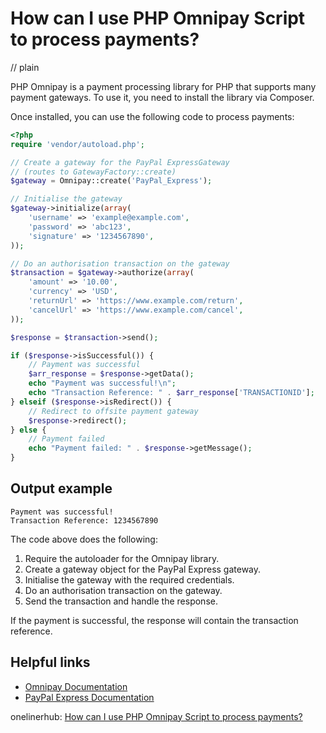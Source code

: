 # How can I use PHP Omnipay Script to process payments?
// plain

PHP Omnipay is a payment processing library for PHP that supports many payment gateways. To use it, you need to install the library via Composer.

Once installed, you can use the following code to process payments:

```php
<?php
require 'vendor/autoload.php';

// Create a gateway for the PayPal ExpressGateway
// (routes to GatewayFactory::create)
$gateway = Omnipay::create('PayPal_Express');

// Initialise the gateway
$gateway->initialize(array(
    'username' => 'example@example.com',
    'password' => 'abc123',
    'signature' => '1234567890',
));

// Do an authorisation transaction on the gateway
$transaction = $gateway->authorize(array(
    'amount' => '10.00',
    'currency' => 'USD',
    'returnUrl' => 'https://www.example.com/return',
    'cancelUrl' => 'https://www.example.com/cancel',
));

$response = $transaction->send();

if ($response->isSuccessful()) {
    // Payment was successful
    $arr_response = $response->getData();
    echo "Payment was successful!\n";
    echo "Transaction Reference: " . $arr_response['TRANSACTIONID'];
} elseif ($response->isRedirect()) {
    // Redirect to offsite payment gateway
    $response->redirect();
} else {
    // Payment failed
    echo "Payment failed: " . $response->getMessage();
}
```

## Output example


```
Payment was successful!
Transaction Reference: 1234567890
```

The code above does the following:

1. Require the autoloader for the Omnipay library.
2. Create a gateway object for the PayPal Express gateway.
3. Initialise the gateway with the required credentials.
4. Do an authorisation transaction on the gateway.
5. Send the transaction and handle the response.

If the payment is successful, the response will contain the transaction reference.

## Helpful links

- [Omnipay Documentation](https://omnipay.thephpleague.com/getting-started/)
- [PayPal Express Documentation](https://omnipay.thephpleague.com/gateways/paypal-express/)

onelinerhub: [How can I use PHP Omnipay Script to process payments?](https://onelinerhub.com/php-omnipay/how-can-i-use-php-omnipay-script-to-process-payments)